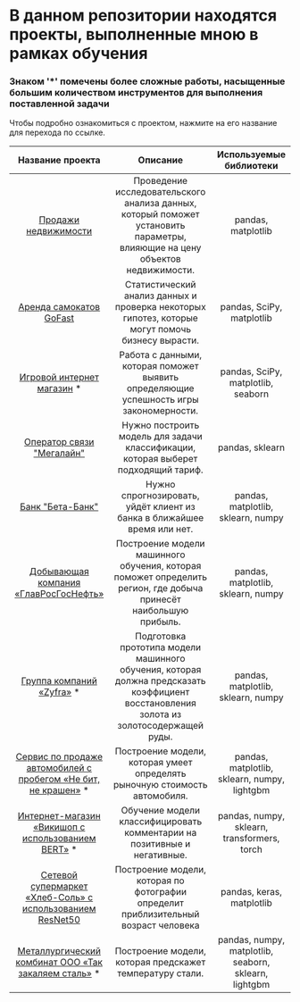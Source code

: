 # В данном репозитории находятся проекты, выполненные мною в рамках обучения 
### Знаком '*' помечены более сложные работы, насыщенные большим количеством инструментов для выполнения поставленной задачи
Чтобы подробно ознакомиться с проектом, нажмите на его название для перехода по ссылке.

| Название проекта       | Описание                                                                                    | Используемые библиотеки     |
| :--------------------: | :---------------------:                                                                     |:---------------------------:|
| [Продажи недвижимости](https://github.com/endjphilip/projects/tree/main/apart_sales) | Проведение исследовательского анализа данных, который поможет установить параметры, влияющие на цену объектов недвижимости. | pandas, matplotlib |
| [Аренда самокатов GoFast](https://github.com/endjphilip/projects/tree/main/GoFast) | Статистический анализ данных и проверка некоторых гипотез, которые могут помочь бизнесу вырасти. | pandas, SciPy, matplotlib |
| [Игровой интернет магазин](https://github.com/endjphilip/projects/tree/main/Stream4ik) * | Работа с данными, которая поможет выявить определяющие успешность игры закономерности. | pandas, SciPy, matplotlib, seaborn
| [Оператор связи "Мегалайн"](https://github.com/endjphilip/projects/tree/main/Megaline) | Нужно построить модель для задачи классификации, которая выберет подходящий тариф. | pandas, sklearn |
| [Банк "Бета-Банк"](https://github.com/endjphilip/projects/tree/main/Beta-bank) | Нужно спрогнозировать, уйдёт клиент из банка в ближайшее время или нет. | pandas, matplotlib, sklearn, numpy |
| [Добывающая компания «ГлавРосГосНефть»](https://github.com/endjphilip/projects/tree/main/GlavRosGosNeft) | Построение модели машинного обучения, которая поможет определить регион, где добыча принесёт наибольшую прибыль. | pandas, matplotlib, sklearn, numpy |  
| [Группа компаний «Zyfra»](https://github.com/endjphilip/projects/tree/main/Zyfra) * | Подготовка прототипа модели машинного обучения, которая должна предсказать коэффициент восстановления золота из золотосодержащей руды. | pandas, matplotlib, sklearn, numpy |
| [Сервис по продаже автомобилей с пробегом «Не бит, не крашен»](https://github.com/endjphilip/projects/tree/main/car_sales) * | Построение модели, которая умеет определять рыночную стоимость автомобиля. | pandas, matplotlib, sklearn, numpy, lightgbm |
| [Интернет-магазин «Викишоп с использованием BERT»](https://github.com/endjphilip/projects/tree/main/Wiki-shop) * | Обучение модели классифицировать комментарии на позитивные и негативные. | pandas, numpy, sklearn, transformers, torch |
| [Сетевой супермаркет «Хлеб-Соль» с использованием ResNet50](https://github.com/endjphilip/projects/tree/main/Bread%26Salt) | Построение модели, которая по фотографии определит приблизительный возраст человека | pandas, keras, matplotlib |
| [Металлургический комбинат ООО «Так закаляем сталь»](https://github.com/endjphilip/projects/tree/main/Prom) * | Построение модели, которая предскажет температуру стали. | pandas, numpy, matplotlib, seaborn, sklearn, lightgbm |
